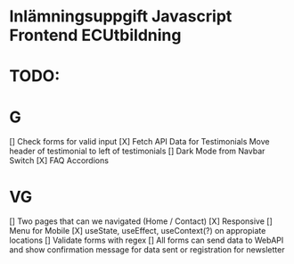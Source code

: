 # Inlämningsuppgift Javascript Frontend ECUtbildning

# TODO: 
# G
[] Check forms for valid input
[X] Fetch API Data for Testimonials
[](Styling) Move header of testimonial to left of testimonials
[] Dark Mode from Navbar Switch
[X] FAQ Accordions

# VG
[] Two pages that can we navigated (Home / Contact)
[X] Responsive
[] Menu for Mobile
[X] useState, useEffect, useContext(?) on appropiate locations
[] Validate forms with regex
[] All forms can send data to WebAPI and show confirmation message for data sent or registration for newsletter

